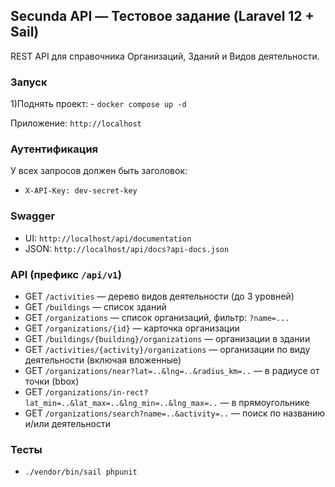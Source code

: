 ## Secunda API — Тестовое задание (Laravel 12 + Sail)

REST API для справочника Организаций, Зданий и Видов деятельности.

### Запуск
1)Поднять проект:
    - `docker compose up -d`

Приложение: `http://localhost`

### Аутентификация
У всех запросов должен быть заголовок:
- `X-API-Key: dev-secret-key`

### Swagger
- UI: `http://localhost/api/documentation`
- JSON: `http://localhost/api/docs?api-docs.json`

### API (префикс `/api/v1`)
- GET `/activities` — дерево видов деятельности (до 3 уровней)
- GET `/buildings` — список зданий
- GET `/organizations` — список организаций, фильтр: `?name=...`
- GET `/organizations/{id}` — карточка организации
- GET `/buildings/{building}/organizations` — организации в здании
- GET `/activities/{activity}/organizations` — организации по виду деятельности (включая вложенные)
- GET `/organizations/near?lat=..&lng=..&radius_km=..` — в радиусе от точки (bbox)
- GET `/organizations/in-rect?lat_min=..&lat_max=..&lng_min=..&lng_max=..` — в прямоугольнике
- GET `/organizations/search?name=..&activity=..` — поиск по названию и/или деятельности

### Тесты
- `./vendor/bin/sail phpunit`
